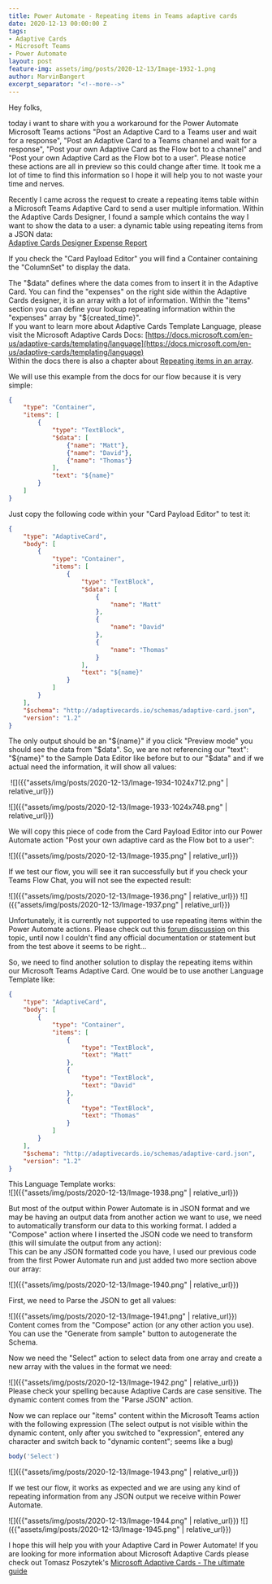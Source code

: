 ```yaml
---
title: Power Automate - Repeating items in Teams adaptive cards
date: 2020-12-13 00:00:00 Z
tags:
- Adaptive Cards
- Microsoft Teams
- Power Automate
layout: post
feature-img: assets/img/posts/2020-12-13/Image-1932-1.png
author: MarvinBangert
excerpt_separator: "<!--more-->"
---
```


Hey folks,

today i want to share with you a workaround for the Power Automate Microsoft Teams actions "Post an Adaptive Card to a Teams user and wait for a response", "Post an Adaptive Card to a Teams channel and wait for a response", "Post your own Adaptive Card as the Flow bot to a channel" and "Post your own Adaptive Card as the Flow bot to a user". Please notice these actions are all in preview so this could change after time. It took me a lot of time to find this information so I hope it will help you to not waste your time and nerves.

<!--more-->

Recently I came across the request to create a repeating items table within a Microsoft Teams Adaptive Card to send a user multiple information. Within the Adaptive Cards Designer, I found a sample which contains the way I want to show the data to a user: a dynamic table using repeating items from a JSON data:  
[Adaptive Cards Designer Expense Report](https://www.adaptivecards.io/designer/index.html?card=/payloads/ExpenseReport.template.json&data=/payloads/ExpenseReport.data.json)

If you check the "Card Payload Editor" you will find a Container containing the "ColumnSet" to display the data.

The "$data" defines where the data comes from to insert it in the Adaptive Card. You can find the "expenses" on the right side within the Adaptive Cards designer, it is an array with a lot of information. Within the "items" section you can define your lookup repeating information within the "expenses" array by "${created\_time}".  
If you want to learn more about Adaptive Cards Template Language, please visit the Microsoft Adaptive Cards Docs: [https://docs.microsoft.com/en-us/adaptive-cards/templating/language](https://docs.microsoft.com/en-us/adaptive-cards/templating/language)  
Within the docs there is also a chapter about [Repeating items in an array](https://docs.microsoft.com/en-us/adaptive-cards/templating/language#repeating-items-in-an-array). 

We will use this example from the docs for our flow because it is very simple:

```JSON
{
    "type": "Container",
    "items": [
        {
            "type": "TextBlock",
            "$data": [
                {"name": "Matt"}, 
                {"name": "David"}, 
                {"name": "Thomas"}
            ],
            "text": "${name}"
        }
    ]
}
```

Just copy the following code within your "Card Payload Editor" to test it:

```JSON
{
    "type": "AdaptiveCard",
    "body": [
        {
            "type": "Container",
            "items": [
                {
                    "type": "TextBlock",
                    "$data": [
                        {
                            "name": "Matt"
                        },
                        {
                            "name": "David"
                        },
                        {
                            "name": "Thomas"
                        }
                    ],
                    "text": "${name}"
                }
            ]
        }
    ],
    "$schema": "http://adaptivecards.io/schemas/adaptive-card.json",
    "version": "1.2"
}
```

The only output should be an "${name}" if you click "Preview mode" you should see the data from "$data". So, we are not referencing our "text": "${name}" to the Sample Data Editor like before but to our "$data" and if we actual need the information, it will show all values:

 ![]({{"assets/img/posts/2020-12-13/Image-1934-1024x712.png" | relative_url}})

![]({{"assets/img/posts/2020-12-13/Image-1933-1024x748.png" | relative_url}})

We will copy this piece of code from the Card Payload Editor into our Power Automate action "Post your own adaptive card as the Flow bot to a user":

![]({{"assets/img/posts/2020-12-13/Image-1935.png" | relative_url}})

If we test our flow, you will see it ran successfully but if you check your Teams Flow Chat, you will not see the expected result:

![]({{"assets/img/posts/2020-12-13/Image-1936.png" | relative_url}}) ![]({{"assets/img/posts/2020-12-13/Image-1937.png" | relative_url}})

Unfortunately, it is currently not supported to use repeating items within the Power Automate actions. Please check out this [forum discussion](https://powerusers.microsoft.com/t5/Building-Flows/Providing-data-property-to-adaptive-card/m-p/674016#M90765) on this topic, until now I couldn't find any official documentation or statement but from the test above it seems to be right...

So, we need to find another solution to display the repeating items within our Microsoft Teams Adaptive Card. One would be to use another Language Template like:

```JSON
{
    "type": "AdaptiveCard",
    "body": [
        {
            "type": "Container",
            "items": [ 
                {
                    "type": "TextBlock",
                    "text": "Matt"
                },
                {
                    "type": "TextBlock",
                    "text": "David"
                },
                {
                    "type": "TextBlock",
                    "text": "Thomas"
                }
            ]
        }
    ],
    "$schema": "http://adaptivecards.io/schemas/adaptive-card.json",
    "version": "1.2"
}
```

This Language Template works:  
![]({{"assets/img/posts/2020-12-13/Image-1938.png" | relative_url}})  
  
But most of the output within Power Automate is in JSON format and we may be having an output data from another action we want to use, we need to automatically transform our data to this working format. I added a "Compose" action where I inserted the JSON code we need to transform (this will simulate the output from any action):  
This can be any JSON formatted code you have, I used our previous code from the first Power Automate run and just added two more section above our array:

![]({{"assets/img/posts/2020-12-13/Image-1940.png" | relative_url}})

First, we need to Parse the JSON to get all values:

![]({{"assets/img/posts/2020-12-13/Image-1941.png" | relative_url}})  
Content comes from the "Compose" action (or any other action you use). You can use the "Generate from sample" button to autogenerate the Schema.

Now we need the "Select" action to select data from one array and create a new array with the values in the format we need:

![]({{"assets/img/posts/2020-12-13/Image-1942.png" | relative_url}})  
Please check your spelling because Adaptive Cards are case sensitive. The dynamic content comes from the "Parse JSON" action.

Now we can replace our "items" content within the Microsoft Teams action with the following expression (The select output is not visible within the dynamic content, only after you switched to "expression", entered any character and switch back to "dynamic content"; seems like a bug)

```R
body('Select')
```

![]({{"assets/img/posts/2020-12-13/Image-1943.png" | relative_url}})

If we test our flow, it works as expected and we are using any kind of repeating information from any JSON output we receive within Power Automate.

![]({{"assets/img/posts/2020-12-13/Image-1944.png" | relative_url}}) ![]({{"assets/img/posts/2020-12-13/Image-1945.png" | relative_url}})

I hope this will help you with your Adaptive Card in Power Automate! If you are looking for more information about Microsoft Adaptive Cards please check out Tomasz Poszytek's [Microsoft Adaptive Cards - The ultimate guide](https://poszytek.eu/en/microsoft-en/microsoft-adaptive-cards-the-ultimate-guide/)
